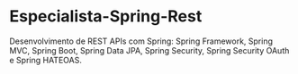 # Especialista-Spring-Rest
Desenvolvimento de REST APIs com Spring: Spring Framework, Spring MVC, Spring Boot, Spring Data JPA, Spring Security, Spring Security OAuth e Spring HATEOAS.
